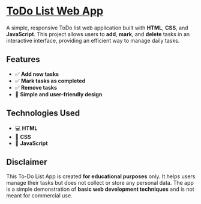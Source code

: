 # [ToDo List Web App](https://visheshjs.github.io/ToDoList/)

A simple, responsive ToDo list web application built with **HTML**, **CSS**, and **JavaScript**. This project allows users to **add**, **mark**, and **delete** tasks in an interactive interface, providing an efficient way to manage daily tasks.

## Features
- ✅ **Add new tasks**
- ✅ **Mark tasks as completed**
- ✅ **Remove tasks**
- 🎨 **Simple and user-friendly design**

## Technologies Used
- 💻 **HTML**
- 🎨 **CSS**
- 🔧 **JavaScript**

## Disclaimer
This To-Do List App is created **for educational purposes** only. It helps users manage their tasks but does not collect or store any personal data. The app is a simple demonstration of **basic web development techniques** and is not meant for commercial use.
